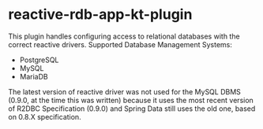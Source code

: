 # reactive-rdb-app-kt-plugin

This plugin handles configuring access to relational databases with the correct reactive drivers.
Supported Database Management Systems:
- PostgreSQL
- MySQL
- MariaDB

The latest version of reactive driver was not used for the MySQL DBMS (0.9.0, at the time this was written) because it uses the most recent version of R2DBC Specification (0.9.0) and Spring Data still uses the old one, based on 0.8.X specification.

